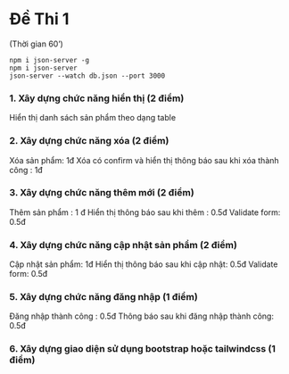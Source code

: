 # Đề Thi 1

(Thời gian 60’)

```
npm i json-server -g
npm i json-server
json-server --watch db.json --port 3000
```

### 1. Xây dựng chức năng hiển thị (2 điểm)

Hiển thị danh sách sản phẩm theo dạng table

### 2. Xây dựng chức năng xóa (2 điểm)

Xóa sản phẩm: 1đ
Xóa có confirm và hiển thị thông báo sau khi xóa thành công : 1đ

### 3. Xây dựng chức năng thêm mới (2 điểm)

Thêm sản phẩm : 1 đ
Hiển thị thông báo sau khi thêm : 0.5đ
Validate form: 0.5đ

### 4. Xây dựng chức năng cập nhật sản phẩm (2 điểm)

Cập nhật sản phẩm: 1đ
Hiển thị thông báo sau khi cập nhật: 0.5đ
Validate form: 0.5đ

### 5. Xây dựng chức năng đăng nhập (1 điểm)

Đăng nhập thành công : 0.5đ
Thông báo sau khi đăng nhập thành công: 0.5đ

### 6. Xây dựng giao diện sử dụng bootstrap hoặc tailwindcss (1 điểm)
